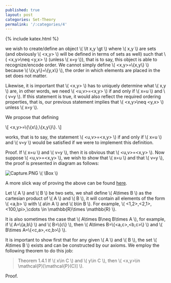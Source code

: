 ```yaml
---
published: true
layout: post
categories: Set-Theory
permalink: '/:categories/4'
---
```

{% include katex.html %}

we wish to create/define an object \\( \lt x,y \gt \\) where \\( x,y \\) are sets (and obviously \\( <x,y> \\) will be defined in terms of sets as well) such that \\( <x,y>\neq <y,x> \\) (unless \\( x=y \\)), that is to say, this object is able to recognize/encode order. We cannot simply define \\( <x,y>=\\{x,y\\} \\) because \\( \\{x,y\\}=\\{y,x\\} \\), the order in which elements are placed in the set does not matter.

Likewise, it is important that \\( <x,y> \\) has to uniquely determine what \\( x,y \\) are, in other words, we need \\( <u,v>=<x,y> \\) if and only if \\( x=u \\) and \\( v=y \\). If this statement is true, it would also reflect the required ordering properties, that is, our previous statement implies that \\( <x,y>\neq <y,x> \\) unless \\( x=y \\).

We propose that defining 

\\[ <x,y>=\\{\\{x\\},\\{x,y\\}\\}. \\]

works, that is to say, the statement \\( <u,v>=<x,y> \\) if and only if \\( x=u \\) and \\( v=y \\) would be satisfied if we were to implement this definition.

Proof. If \\( x=u \\) and \\( v=y \\), then it is obvious that \\( <u,v>=<x,y> \\). Now suppose \\( <u,v>=<x,y> \\), we wish to show that \\( x=u \\) and that \\( v=y \\), the proof is presented in diagram as follows:

![Capture.PNG](/MathBlog/assets/Capture10.PNG) \\( \Box \\)

A more slick way of proving the above can be found [here](https://math.stackexchange.com/a/62937/761959).

Let \\( A \\) and \\( B \\) be two sets, we shall define \\( A\times B \\) as the cartesian product of \\( A \\) and \\( B \\), it will contain all elements of the form \\( <a,b> \\) with \\( a\in A \\) and \\( b\in B \\). For example, \\( <1,2>,<2,1>,<100,\pi>,\cdots \in \mathbb{R}\times \mathbb{R} \\).

It is also sometimes the case that \\( A\times B\neq B\times A \\), for example, if \\( A=\\{a,b\\} \\) and \\( B=\\{c\\} \\), then \\( A\times B=\\{<a,c>,<b,c>\\} \\) and \\( B\times A=\\{<c,a>,<c,b>\\} \\).

It is important to show first that for any given \\( A \\) and \\( B \\), the set \\( A\times B \\) exists and can be constructed by our axioms. We employ the following theorem to do this job:

> Theorem 1.4.1 If \\( x\in C \\) and \\( y\in C \\), then \\( <x,y>\in \mathcal{P}[\mathcal{P}(C)] \\).

Proof.